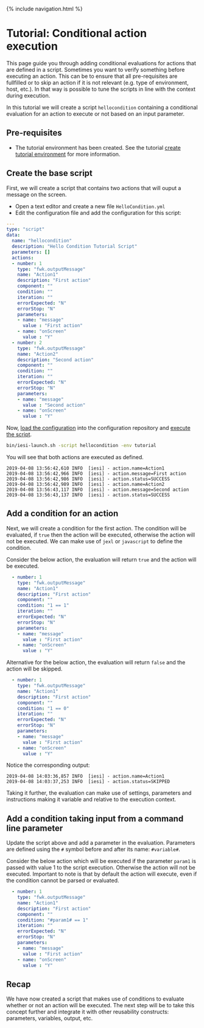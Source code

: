 {% include navigation.html %}

# Tutorial: Conditional action execution

This page guide you through adding conditional evaluations for actions that are defined in a script. 
Sometimes you want to verify something before executing an action. 
This can be to ensure that all pre-requisites are fullfilled or to skip an action if it is not relevant (e.g. type of environment, host, etc.). 
In that way is possible to tune the scripts in line with the context during execution. 

In this tutorial we will create a script `hellocondition` containing a conditional evaluation for an action to execute or not based on an input parameter. 

## Pre-requisites

* The tutorial environment has been created. See the tutorial [create tutorial environment](/{{site.repository}}/pages/tutorial/tutorialenvironment.html) for more information.

## Create the base script

First, we will create a script that contains two actions that will ouput a message on the screen. 
* Open a text editor and create a new file `HelloCondition.yml`
* Edit the configuration file and add the configuration for this script:

```yaml
---
type: "script"
data:
  name: "hellocondition"
  description: "Hello Condition Tutorial Script"
  parameters: []
  actions:
  - number: 1
    type: "fwk.outputMessage"
    name: "Action1"
    description: "First action"
    component: ""
    condition: ""
    iteration: ""
    errorExpected: "N"
    errorStop: "N"
    parameters:
    - name: "message"
      value : "First action"
    - name: "onScreen"
      value : "Y"
  - number: 2
    type: "fwk.outputMessage"
    name: "Action2"
    description: "Second action"
    component: ""
    condition: ""
    iteration: ""
    errorExpected: "N"
    errorStop: "N"
    parameters:
    - name: "message"
      value : "Second action"
    - name: "onScreen"
      value : "Y"
```

Now, [load the configuration](/{{site.repository}}/pages/tutorial/loadconfiguration.html) into the configuration repository 
and [execute the script](/{{site.repository}}/pages/tutorial/executescript.html). 

```bash
bin/iesi-launch.sh -script hellocondition -env tutorial
```

You will see that both actions are executed as defined.

```
2019-04-08 13:56:42,610 INFO  [iesi] - action.name=Action1
2019-04-08 13:56:42,966 INFO  [iesi] - action.message=First action
2019-04-08 13:56:42,986 INFO  [iesi] - action.status=SUCCESS
2019-04-08 13:56:42,989 INFO  [iesi] - action.name=Action2
2019-04-08 13:56:43,117 INFO  [iesi] - action.message=Second action
2019-04-08 13:56:43,137 INFO  [iesi] - action.status=SUCCESS
```

## Add a condition for an action

Next, we will create a condition for the first action. 
The condition will be evaluated, if `true` then the action will be executed, otherwise the action will not be executed. 
We can make use of `jexl` or `javascript` to define the condition. 

Consider the below action, the evaluation will return `true` and the action will be executed.

```yaml
  - number: 1
    type: "fwk.outputMessage"
    name: "Action1"
    description: "First action"
    component: ""
    condition: "1 == 1"
    iteration: ""
    errorExpected: "N"
    errorStop: "N"
    parameters:
    - name: "message"
      value : "First action"
    - name: "onScreen"
      value : "Y"
```

Alternative for the below action, the evaluation will return `false` and the action will be skipped.

```yaml
  - number: 1
    type: "fwk.outputMessage"
    name: "Action1"
    description: "First action"
    component: ""
    condition: "1 == 0"
    iteration: ""
    errorExpected: "N"
    errorStop: "N"
    parameters:
    - name: "message"
      value : "First action"
    - name: "onScreen"
      value : "Y"
```

Notice the corresponding output:

```
2019-04-08 14:03:36,857 INFO  [iesi] - action.name=Action1
2019-04-08 14:03:37,253 INFO  [iesi] - action.status=SKIPPED
```

Taking it further, the evaluation can make use of settings, parameters and instructions making it variable and relative to the execution context.


## Add a condition taking input from a command line parameter

Update the script above and add a parameter in the evaluation. 
Parameters are defined using the `#` symbol before and after its name: `#variable#`. 

Consider the below action which will be executed if the parameter `param1` is passed with value 1 to the script execution. 
Otherwise the action will not be executed. 
Important to note is that by default the action will execute, even if the condition cannot be parsed or evaluated. 

```yaml
  - number: 1
    type: "fwk.outputMessage"
    name: "Action1"
    description: "First action"
    component: ""
    condition: "#param1# == 1"
    iteration: ""
    errorExpected: "N"
    errorStop: "N"
    parameters:
    - name: "message"
      value : "First action"
    - name: "onScreen"
      value : "Y"
```

## Recap

We have now created a script that makes use of conditions to evaluate whether or not an action will be executed. 
The next step will be to take this concept further and integrate it with other reusability constructs: parameters, variables, output, etc. 
